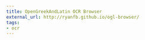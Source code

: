 ```yaml
---
title: OpenGreekAndLatin OCR Browser
external_url: http://ryanfb.github.io/ogl-browser/
tags:
- ocr
---
```

